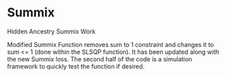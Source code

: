 # Summix
Hidden Ancestry Summix Work

Modified Summix Function removes sum to 1 constraint and changes it to sum <= 1 (done within the SLSQP function). It has been updated along with the new Summix loss. The second half of the code is a simulation framework to quickly test the function if desired.
